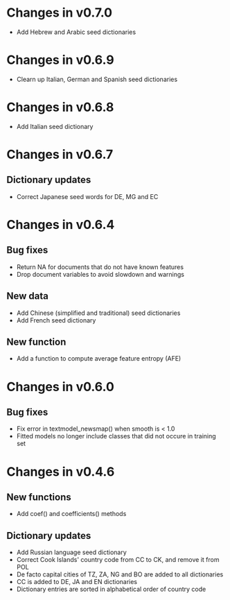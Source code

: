 # Changes in v0.7.0

* Add Hebrew and Arabic seed dictionaries

# Changes in v0.6.9

* Clearn up Italian, German and Spanish seed dictionaries

# Changes in v0.6.8

* Add Italian seed dictionary

# Changes in v0.6.7

## Dictionary updates

* Correct Japanese seed words for DE, MG and EC 

# Changes in v0.6.4

## Bug fixes

* Return NA for documents that do not have known features 
* Drop document variables to avoid slowdown and warnings

## New data

* Add Chinese (simplified and traditional) seed dictionaries
* Add French seed dictionary

## New function

* Add a function to compute average feature entropy (AFE)

# Changes in v0.6.0  

## Bug fixes

* Fix error in textmodel_newsmap() when smooth is < 1.0
* Fitted models no longer include classes that did not occure in training set

# Changes in v0.4.6

## New functions

* Add coef() and coefficients() methods

## Dictionary updates

* Add Russian language seed dictionary
* Correct Cook Islands' country code from CC to CK, and remove it from POL
* De facto capital cities of TZ, ZA, NG and BO are added to all dictionaries
* CC is added to DE, JA and EN dictionaries
* Dictionary entries are sorted in alphabetical order of country code
